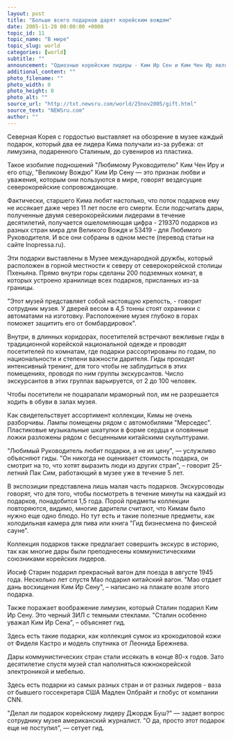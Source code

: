 ```yaml
---
layout: post
title: "Больше всего подарков дарят корейским вождям"
date: 2005-11-28 00:00:00 +0000
topic_id: 11
topic_name: "В мире"
topic_slug: world
categories: [world]
subtitle: ""
announcement: "Одиозные корейские лидеры - Ким Ир Сен и Ким Чен Ир являются рекордсменами по полученным подаркам. Статья в Los Angeles Times рассказывает об уникальном музее подарков двух великих вождей."
additional_content: ""
photo_filename: ""
photo_width: 0
photo_height: 0
photo_alt: ""
source_url: "http://txt.newsru.com/world/25nov2005/gift.html"
source_text: "NEWSru.com"
author: ""
---
```

Северная Корея с гордостью выставляет на обозрение в музее каждый подарок, который два ее лидера Кима получали из-за рубежа: от лимузина, подаренного Сталиным, до сувениров из пластика.

Такое изобилие подношений "Любимому Руководителю" Ким Чен Иру и его отцу, "Великому Вождю" Ким Ир Сену &mdash; это признак любви и уважения, которым они пользуются в мире, говорят вездесущие северокорейские сопровождающие.

Фактически, старшего Кима любят настолько, что поток подарков ему не иссякает даже через 11 лет после его смерти. Если подсчитать дары, полученные двумя северокорейскими лидерами в течение десятилетий, получается ошеломляющая цифра - 219370 подарков из разных стран мира для Великого Вождя и 53419 - для Любимого Руководителя. И все они собраны в одном месте (перевод статьи на сайте Inopressa.ru).

Эти подарки выставлены в Музее международной дружбы, который расположен в горной местности к северу от северокорейской столицы Пхеньяна. Прямо внутри горы сделаны 200 подземных комнат, в которых устроено хранилище всех подарков, присланных из-за границы.

"Этот музей представляет собой настоящую крепость, - говорит сотрудник музея. У дверей весом в 4,5 тонны стоят охранники с автоматами на изготовку. Расположение музея глубоко в горах поможет защитить его от бомбардировок".

Внутри, в длинных коридорах, посетителей встречают вежливые гиды в традиционной корейской национальной одежде и проводят посетителей по комнатам, где подарки рассортированы по годам, по национальности и степени важности дарителя. Гиды проходят интенсивный тренинг, для того чтобы не заблудиться в этих помещениях, проводя по ним группы экскурсантов. Число экскурсантов в этих группах варьируется, от 2 до 100 человек.

Чтобы посетители не поцарапали мраморный пол, им не разрешается ходить в обуви в залах музея.

Как свидетельствует ассортимент коллекции, Кимы не очень разборчивы. Лампы помещены рядом с автомобилями "Мерседес". Пластиковые музыкальные шкатулки в форме сердца и оловянные ложки разложены рядом с бесценными китайскими скульптурами.

"Любимый Руководитель любит подарки, а не их цену", &mdash; услужливо объясняют гиды. "Он никогда не оценивает стоимость подарка, он смотрит на то, что хотят выразить люди из других стран", – говорит 25-летний Пак Сим, работающий в музее уже в течение 5 лет.

В экспозиции представлена лишь малая часть подарков. Экскурсоводы говорят, что для того, чтобы посмотреть в течение минуты на каждый из подарков, понадобится 1,5 года. Порой предметы коллекции повторяются, видимо, многие дарители считают, что Кимам было нужно еще одно блюдо. Но тут есть и такие полезные предметы, как холодильная камера для пива или книга "Гид бизнесмена по финской сауне".

Коллекция подарков также предлагает совершить экскурс в историю, так как многие дары были преподнесены коммунистическими союзниками корейских лидеров.

Иосиф Старин подарил прекрасный вагон для поезда в августе 1945 года. Несколько лет спустя Мао подарил китайский вагон. "Мао отдает дань восхищения Ким Ир Сену", – написано на плакате возле этого подарка.

Также поражает воображение лимузин, который Сталин подарил Ким Ир Сену. Это черный ЗИЛ с темными стеклами. "Сталин особенно уважал Ким Ир Сена", – объясняет гид.

Здесь есть такие подарки, как коллекция сумок из крокодиловой кожи от Фиделя Кастро и модель спутника от Леонида Брежнева.

Дары коммунистических стран стали иссякать в конце 80-х годов. Зато десятилетие спустя музей стал наполняться южнокорейской электроникой и мебелью.

Здесь есть подарки из самых разных стран и от разных лидеров - ваза от бывшего госсекретаря США Мадлен Олбрайт и глобус от компании CNN.

"Делал ли подарок корейскому лидеру Джордж Буш?" &mdash; задает вопрос сотруднику музея американский журналист. "О да, просто этот подарок еще не поступил", &mdash; сетует гид.
